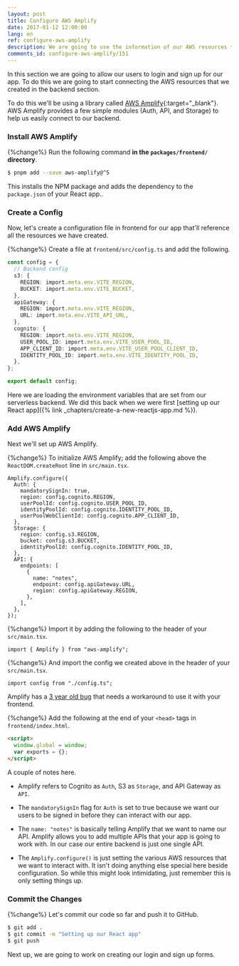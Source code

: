 ```yaml
---
layout: post
title: Configure AWS Amplify
date: 2017-01-12 12:00:00
lang: en
ref: configure-aws-amplify
description: We are going to use the information of our AWS resources to configure AWS Amplify in our React app. We'll call the Amplify.configure() method when our app first loads.
comments_id: configure-aws-amplify/151
---
```


In this section we are going to allow our users to login and sign up for our app. To do this we are going to start connecting the AWS resources that we created in the backend section.

To do this we'll be using a library called [AWS Amplify](https://github.com/aws/aws-amplify){:target="_blank"}. AWS Amplify provides a few simple modules (Auth, API, and Storage) to help us easily connect to our backend.

### Install AWS Amplify

{%change%} Run the following command **in the `packages/frontend/` directory**.

```bash
$ pnpm add --save aws-amplify@^5
```

This installs the NPM package and adds the dependency to the `package.json` of your React app..

### Create a Config

Now, let's create a configuration file in frontend for our app that'll reference all the resources we have created.

{%change%} Create a file at `frontend/src/config.ts` and add the following.

```typescript
const config = {
  // Backend config
  s3: {
    REGION: import.meta.env.VITE_REGION,
    BUCKET: import.meta.env.VITE_BUCKET,
  },
  apiGateway: {
    REGION: import.meta.env.VITE_REGION,
    URL: import.meta.env.VITE_API_URL,
  },
  cognito: {
    REGION: import.meta.env.VITE_REGION,
    USER_POOL_ID: import.meta.env.VITE_USER_POOL_ID,
    APP_CLIENT_ID: import.meta.env.VITE_USER_POOL_CLIENT_ID,
    IDENTITY_POOL_ID: import.meta.env.VITE_IDENTITY_POOL_ID,
  },
};

export default config;
```

Here we are loading the environment variables that are set from our serverless backend. We did this back when we were first [setting up our React app]({% link _chapters/create-a-new-reactjs-app.md %}).

### Add AWS Amplify

Next we'll set up AWS Amplify.

{%change%} To initialize AWS Amplify; add the following above the `ReactDOM.createRoot` line in `src/main.tsx`.

```tsx
Amplify.configure({
  Auth: {
    mandatorySignIn: true,
    region: config.cognito.REGION,
    userPoolId: config.cognito.USER_POOL_ID,
    identityPoolId: config.cognito.IDENTITY_POOL_ID,
    userPoolWebClientId: config.cognito.APP_CLIENT_ID,
  },
  Storage: {
    region: config.s3.REGION,
    bucket: config.s3.BUCKET,
    identityPoolId: config.cognito.IDENTITY_POOL_ID,
  },
  API: {
    endpoints: [
      {
        name: "notes",
        endpoint: config.apiGateway.URL,
        region: config.apiGateway.REGION,
      },
    ],
  },
});
```

{%change%} Import it by adding the following to the header of your `src/main.tsx`.

```tsx
import { Amplify } from "aws-amplify";
```

{%change%} And import the config we created above in the header of your `src/main.tsx`.

```tsx
import config from "./config.ts";
```

Amplify has a [3 year old bug](https://github.com/vitejs/vite/issues/1502#issuecomment-758822680) that needs a workaround to use it with your frontend.  

{%change%} Add the following at the end of your `<head>` tags in `frontend/index.html`.

```html
<script>
  window.global = window;
  var exports = {};
</script>
```

A couple of notes here.

- Amplify refers to Cognito as `Auth`, S3 as `Storage`, and API Gateway as `API`.

- The `mandatorySignIn` flag for `Auth` is set to true because we want our users to be signed in before they can interact with our app.

- The `name: "notes"` is basically telling Amplify that we want to name our API. Amplify allows you to add multiple APIs that your app is going to work with. In our case our entire backend is just one single API.

- The `Amplify.configure()` is just setting the various AWS resources that we want to interact with. It isn't doing anything else special here beside configuration. So while this might look intimidating, just remember this is only setting things up.

### Commit the Changes

{%change%} Let's commit our code so far and push it to GitHub.

```bash
$ git add .
$ git commit -m "Setting up our React app"
$ git push
```

Next up, we are going to work on creating our login and sign up forms.
